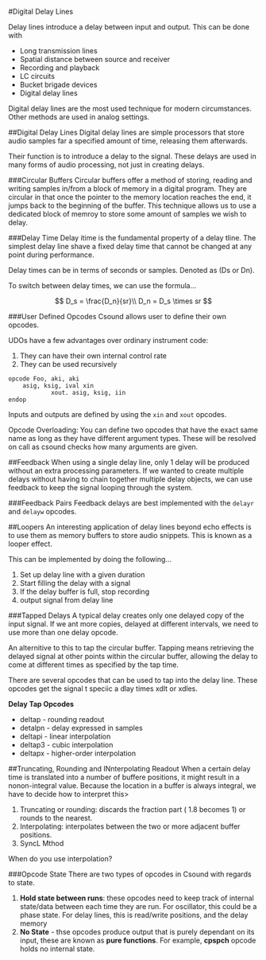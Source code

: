 #Digital Delay Lines

Delay lines introduce a delay between input and output. This can be done with

- Long transmission lines
- Spatial distance between source and receiver
- Recording and playback
- LC circuits
- Bucket brigade devices
- Digital delay lines

Digital delay lines are the most used technique for modern circumstances. Other methods are used in analog settings.

##Digital Delay Lines
Digital delay lines are simple processors that store audio samples far a specified amount of time, releasing them afterwards.

Their function is to introduce a delay to the signal. These delays are used in many forms of audio processing, not just in creating delays.

###Circular Buffers
Circular buffers offer a method of storing, reading and writing samples in/from a block of memory in a digital program. They are circular in that once the pointer to the memory location reaches the end, it jumps back to the beginning of the buffer. 
This technique allows us to use a dedicated block of memroy to store some amount of samples we wish to delay.


###Delay Time
Delay itime is the fundamental property of a delay tline. The simplest delay line shave a fixed delay time that cannot be changed at any point during performance. 

Delay times can be in terms of seconds or samples. Denoted as (Ds or Dn).

To switch between delay times, we can use the formula...

$$
D_s = \frac{D_n}{sr}\\
D_n = D_s \times sr
$$


###User Defined Opcodes
Csound allows user to define their own opcodes.

UDOs have a few advantages over ordinary instrument code: 

1. They can have their own internal control rate 
2. They can be used recursively


```
opcode Foo, aki, aki
	asig, ksig, ival xin
			xout. asig, ksig, iin
endop	

```
Inputs and outputs are defined by using the `xin` and `xout` opcodes.


Opcode Overloading: You can define two opcodes that have the exact same name as long as they have different argument types. These will be resolved on call as csound checks how many arguments are given.



##Feedback
When using a single delay line, only 1 delay will be produced without an extra processing parameters. If we wanted to create multiple delays without having to chain together multiple delay objects, we can use feedback to keep the signal looping through the system.

###Feedback Pairs
Feedback delays are best implemented with the `delayr` and `delayw` opcodes.

##Loopers
An interesting application of delay lines beyond echo effects is to use them as memory buffers to store audio snippets. This is known as a looper effect.

This can be implemented by doing the following...

1. Set up delay line with a given duration
2. Start filling the delay with a signal
3. If the delay buffer is full, stop recording
4. output signal from delay line

###Tapped Delays
A typical delay creates only one delayed copy of the input signal. If we ant more copies, delayed at different intervals, we need to use more than one delay opcode.

An alternitive to this to tap the circular buffer. Tapping means retrieving the delayed signal at other points within the circular buffer, allowing the delay to come at different times as specified by the tap time.

There are several opcodes that can be used to tap into the delay line. These opcodes get the signal t speciic a dlay times xdlt or xdles.

**Delay Tap Opcodes**

- deltap - rounding readout
- detalpn - delay expressed in samples
- deltapi - linear interpolation
- deltap3 - cubic interpolation
- deltapx - higher-order interpolation

##Truncating, Rounding and INnterpolating Readout
When a certain delay time is translated into a number of buffere positions, it might result in a nonon-integral value. Because the location in a buffer is always integral, we have to decide how to interpret this>

1. Truncating or rounding: discards the fraction part ( 1.8 becomes 1) or rounds to the nearest. 
2. Interpolating: interpolates between the two or more adjacent buffer positions.
3. SyncL Mthod

When do you use interpolation?



###Opcode State
There are two types of opcodes in Csound with regards to state.

1. **Hold state between runs**: these opcodes need to keep track of internal state/data between each time they are run. For oscillator, this could be a phase state. For delay lines, this is read/write positions, and the delay memory
2. **No State** - thse opcodes produce output that is purely dependant on its input, these are known as **pure functions**. For example, **cpspch** opcode holds no internal state. 


